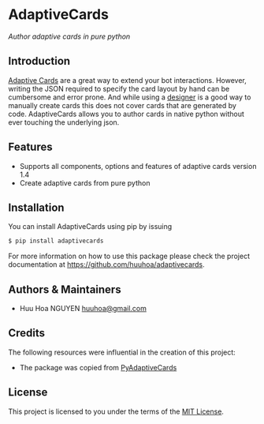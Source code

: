# AdaptiveCards

*Author adaptive cards in pure python*


## Introduction 

[Adaptive Cards](https://adaptivecards.io/) are a great way to extend your bot interactions. However, writing the JSON required to specify the card layout by hand can be cumbersome and error prone. And while using a [designer](https://adaptivecards.io/designer/) is a good way to manually create cards this does not cover cards that are generated by code. AdaptiveCards allows you to author cards in native python without ever touching the underlying json. 

## Features

- Supports all components, options and features of adaptive cards version 1.4
- Create adaptive cards from pure python

## Installation

You can install AdaptiveCards using pip by issuing

```bash
$ pip install adaptivecards
```

For more information on how to use this package please check the project documentation at https://github.com/huuhoa/adaptivecards.

## Authors & Maintainers

- Huu Hoa NGUYEN <huuhoa@gmail.com>

## Credits

The following resources were influential in the creation of this project:

- The package was copied from [PyAdaptiveCards](https://github.com/CiscoSE/pyadaptivecards)

## License

This project is licensed to you under the terms of the [MIT License](./LICENSE).
